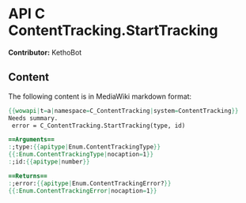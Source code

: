 # API C ContentTracking.StartTracking

**Contributor:** KethoBot

## Content

The following content is in MediaWiki markdown format:

```mediawiki
{{wowapi|t=a|namespace=C_ContentTracking|system=ContentTracking}}
Needs summary.
 error = C_ContentTracking.StartTracking(type, id)

==Arguments==
:;type:{{apitype|Enum.ContentTrackingType}}
{{:Enum.ContentTrackingType|nocaption=1}}
:;id:{{apitype|number}}

==Returns==
:;error:{{apitype|Enum.ContentTrackingError?}}
{{:Enum.ContentTrackingError|nocaption=1}}
```